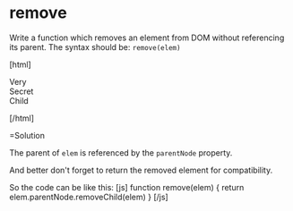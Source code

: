 
# remove 

Write a function which removes an element from DOM without referencing its parent.
The syntax should be: `remove(elem)`

[html]
<div>Very</div>
<div>Secret</div>
<div>Child</div>

<script>
  var elem = document.body.children[0]

  function remove(elem) { /* your code */
*!*
  remove(elem)   // <-- should remove the element
*/!*
</script>
[/html]

=Solution

The parent of `elem` is referenced by the `parentNode` property.

And better don't forget to return the removed element for compatibility.

So the code can be like this:
[js]
function remove(elem) {
  return elem.parentNode.removeChild(elem)
}
[/js]


